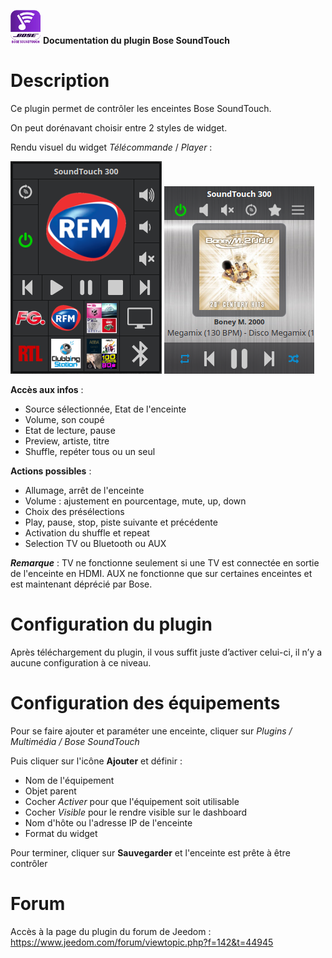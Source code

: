 ![capture](../images/icon-48.png) **Documentation du plugin Bose SoundTouch**

# Description 

Ce plugin permet de contrôler les enceintes Bose SoundTouch.

On peut dorénavant choisir entre 2 styles de widget.

Rendu visuel du widget *Télécommande* / *Player* :

![capture](../images/remote.png) ![capture](../images/player.png)

**Accès aux infos** :
- Source sélectionnée, Etat de l'enceinte
- Volume, son coupé
- Etat de lecture, pause
- Preview, artiste, titre
- Shuffle, repéter tous ou un seul

**Actions possibles** :
- Allumage, arrêt de l'enceinte
- Volume : ajustement en pourcentage, mute, up, down
- Choix des présélections
- Play, pause, stop, piste suivante et précédente
- Activation du shuffle et repeat
- Selection TV ou Bluetooth ou AUX

***Remarque*** : TV ne fonctionne seulement si une TV est connectée en sortie de l'enceinte en HDMI. AUX ne fonctionne que sur certaines enceintes et est maintenant déprécié par Bose.



# Configuration du plugin

Après téléchargement du plugin, il vous suffit juste d’activer celui-ci, il n’y a aucune configuration à ce niveau.


# Configuration des équipements

Pour se faire ajouter et paraméter une enceinte, cliquer sur *Plugins / Multimédia / Bose SoundTouch*

Puis cliquer sur l'icône **Ajouter** et définir :

- Nom de l'équipement
- Objet parent
- Cocher *Activer* pour que l'équipement soit utilisable
- Cocher *Visible* pour le rendre visible sur le dashboard
- Nom d'hôte ou l'adresse IP de l'enceinte
- Format du widget

Pour terminer, cliquer sur **Sauvegarder** et l'enceinte est prête à être contrôler


# Forum

Accès à la page du plugin du forum de Jeedom : https://www.jeedom.com/forum/viewtopic.php?f=142&t=44945
